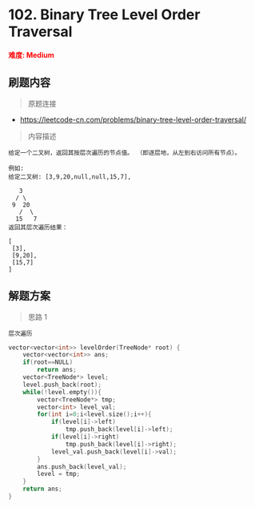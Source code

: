 # 102. Binary Tree Level Order Traversal

 **<font color=red>难度: Medium</font>**

 ## 刷题内容

 > 原题连接

* https://leetcode-cn.com/problems/binary-tree-level-order-traversal/
  
 > 内容描述
 
 ```
给定一个二叉树，返回其按层次遍历的节点值。 （即逐层地，从左到右访问所有节点）。

例如:
给定二叉树: [3,9,20,null,null,15,7],

    3
   / \
  9  20
    /  \
   15   7
返回其层次遍历结果：

[
  [3],
  [9,20],
  [15,7]
]
 ```

## 解题方案
> 思路 1
```
层次遍历
```

```cpp
vector<vector<int>> levelOrder(TreeNode* root) {
    vector<vector<int>> ans;
    if(root==NULL)
        return ans;
    vector<TreeNode*> level;
    level.push_back(root);
    while(!level.empty()){
        vector<TreeNode*> tmp;
        vector<int> level_val;
        for(int i=0;i<level.size();i++){
            if(level[i]->left)
                tmp.push_back(level[i]->left);
            if(level[i]->right)
                tmp.push_back(level[i]->right);
            level_val.push_back(level[i]->val);
        }
        ans.push_back(level_val);
        level = tmp;
    }
    return ans;
}

```